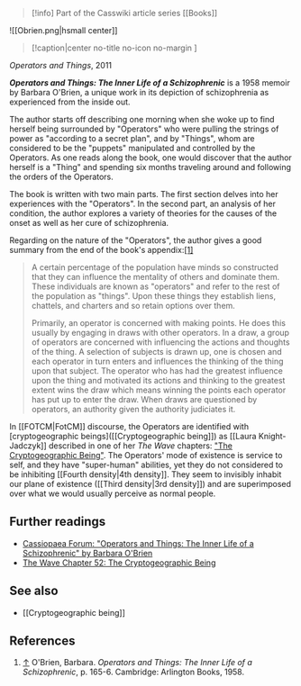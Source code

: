 > [!info] Part of the Casswiki article series [[Books]]

![[Obrien.png|hsmall center]]
> [!caption|center no-title no-icon no-margin ]
> 
_Operators and Things_, 2011

_**Operators and Things: The Inner Life of a Schizophrenic**_ is a 1958 memoir by Barbara O'Brien, a unique work in its depiction of schizophrenia as experienced from the inside out.

The author starts off describing one morning when she woke up to find herself being surrounded by "Operators" who were pulling the strings of power as "according to a secret plan", and by "Things", whom are considered to be the "puppets" manipulated and controlled by the Operators. As one reads along the book, one would discover that the author herself is a "Thing" and spending six months traveling around and following the orders of the Operators.

The book is written with two main parts. The first section delves into her experiences with the "Operators". In the second part, an analysis of her condition, the author explores a variety of theories for the causes of the onset as well as her cure of schizophrenia.

Regarding on the nature of the "Operators", the author gives a good summary from the end of the book's appendix:[\[1\]](#cite_note-1)

> A certain percentage of the population have minds so constructed that they can influence the mentality of others and dominate them. These individuals are known as "operators" and refer to the rest of the population as "things". Upon these things they establish liens, chattels, and charters and so retain options over them.
> 
> Primarily, an operator is concerned with making points. He does this usually by engaging in draws with other operators. In a draw, a group of operators are concerned with influencing the actions and thoughts of the thing. A selection of subjects is drawn up, one is chosen and each operator in turn enters and influences the thinking of the thing upon that subject. The operator who has had the greatest influence upon the thing and motivated its actions and thinking to the greatest extent wins the draw which means winning the points each operator has put up to enter the draw. When draws are questioned by operators, an authority given the authority judiciates it.

In [[FOTCM|FotCM]] discourse, the Operators are identified with [cryptogeographic beings]([[Cryptogeographic being]]) as [[Laura Knight-Jadczyk]] described in one of her _The Wave_ chapters: ["The Cryptogeographic Being"](http://cassiopaea.org/2012/01/19/the-wave-chapter-52-the-cryptogeographic-being/). The Operators' mode of existence is service to self, and they have "super-human" abilities, yet they do not considered to be inhibiting [[Fourth density|4th density]]. They seem to invisibly inhabit our plane of existence ([[Third density|3rd density]]) and are superimposed over what we would usually perceive as normal people.

Further readings
----------------

*   [Cassiopaea Forum: "Operators and Things: The Inner Life of a Schizophrenic" by Barbara O'Brien](https://cassiopaea.org/forum/index.php/topic,16183.0.html)
*   [The Wave Chapter 52: The Cryptogeographic Being](http://cassiopaea.org/2012/01/19/the-wave-chapter-52-the-cryptogeographic-being/)

See also
--------

*   [[Cryptogeographic being]]

References
----------

1.  [↑](#cite_ref-1) O'Brien, Barbara. _Operators and Things: The Inner Life of a Schizophrenic_, p. 165-6. Cambridge: Arlington Books, 1958.